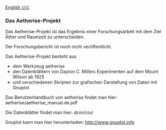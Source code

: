 [English 🇺🇸️](README.md)

### Das Aetherise-Projekt

Das Aetherise-Projekt ist das Ergebnis einer Forschungsarbeit
mit dem Ziel Äther und Raumzeit zu unterscheiden.

Der Forschungsbericht ist noch nicht veröffentlicht.

Das Aetherise-Projekt besteht aus
- dem Werkzeug aetherise
- den Datenblättern von Dayton C. Millers Experimenten auf dem Mount Wilson ab 1925
- und verschiedenen Skripten zur grafischen Darstellung von Daten mit Gnuplot


Das Benutzerhandbuch von aetherise findet man hier:
aetherise/aetherise_manual.de.pdf

Die Datenblätter findet man hier:
dcm/csv/

Gnuplot kann man hier herunterladen:
http://www.gnuplot.info






